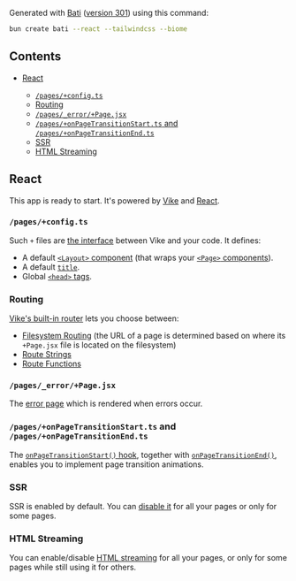 <!--bati:start section="document"-->

<!--bati:start section="intro"-->

Generated with [Bati](https://batijs.dev) ([version 301](https://www.npmjs.com/package/create-bati/v/0.0.301)) using this command:

```sh
bun create bati --react --tailwindcss --biome
```

<!--bati:start section="TOC"-->

## Contents

* [React](#react)

  * [`/pages/+config.ts`](#pagesconfigts)
  * [Routing](#routing)
  * [`/pages/_error/+Page.jsx`](#pages_errorpagejsx)
  * [`/pages/+onPageTransitionStart.ts` and `/pages/+onPageTransitionEnd.ts`](#pagesonpagetransitionstartts-and-pagesonpagetransitionendts)
  * [SSR](#ssr)
  * [HTML Streaming](#html-streaming)

<!--bati:end section="TOC"-->

<!--bati:end section="intro"-->

<!--bati:start section="features"-->

<!--bati:start category="UI Framework" flag="react"-->

## React

This app is ready to start. It's powered by [Vike](https://vike.dev) and [React](https://react.dev/learn).

### `/pages/+config.ts`

Such `+` files are [the interface](https://vike.dev/config) between Vike and your code. It defines:

* A default [`<Layout>` component](https://vike.dev/Layout) (that wraps your [`<Page>` components](https://vike.dev/Page)).
* A default [`title`](https://vike.dev/title).
* Global [`<head>` tags](https://vike.dev/head-tags).

### Routing

[Vike's built-in router](https://vike.dev/routing) lets you choose between:

* [Filesystem Routing](https://vike.dev/filesystem-routing) (the URL of a page is determined based on where its `+Page.jsx` file is located on the filesystem)
* [Route Strings](https://vike.dev/route-string)
* [Route Functions](https://vike.dev/route-function)

### `/pages/_error/+Page.jsx`

The [error page](https://vike.dev/error-page) which is rendered when errors occur.

### `/pages/+onPageTransitionStart.ts` and `/pages/+onPageTransitionEnd.ts`

The [`onPageTransitionStart()` hook](https://vike.dev/onPageTransitionStart), together with [`onPageTransitionEnd()`](https://vike.dev/onPageTransitionEnd), enables you to implement page transition animations.

### SSR

SSR is enabled by default. You can [disable it](https://vike.dev/ssr) for all your pages or only for some pages.

### HTML Streaming

You can enable/disable [HTML streaming](https://vike.dev/stream) for all your pages, or only for some pages while still using it for others.

<!--bati:end category="UI Framework" flag="react"-->

<!--bati:end section="features"-->

<!--bati:end section="document"-->
